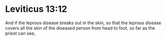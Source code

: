 # Leviticus 13:12

And if the leprous disease breaks out in the skin, so that the leprous disease covers all the skin of the diseased person from head to foot, so far as the priest can see,
